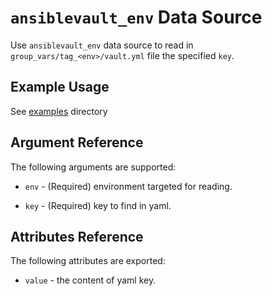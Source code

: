 # `ansiblevault_env` Data Source

Use `ansiblevault_env` data source to read in `group_vars/tag_<env>/vault.yml` file the specified `key`.

## Example Usage

See [examples](https://github.com/MeilleursAgents/terraform-provider-ansiblevault/tree/master/examples) directory

## Argument Reference

The following arguments are supported:

* `env` - (Required) environment targeted for reading.

* `key` - (Required) key to find in yaml.

## Attributes Reference

The following attributes are exported:

* `value` - the content of yaml key.
